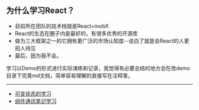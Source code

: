 ## 为什么学习React？
- 目前所在团队的技术栈就是React+mobX
- React的生态在圈子内是最好的，有很多优秀的开源库
- 做为三大框架之一的它拥有更广泛的市场认知度--说白了就是会React的人更招人待见
- 最后，因为我不会。

学习以Demo的形式进行实际演练和记录，我觉得有必要总结的地方会在改demo目录下完善md文档，简单容易理解的直接写在注释里。


---
- [可变状态的学习](https://github.com/AspirinMrmi/Blogs/blob/master/react-demos/src/demo1/index.js)
- [组件通讯笔记学习](https://github.com/AspirinMrmi/Blogs/blob/master/react-demos/src/demo3/%E7%BB%84%E4%BB%B6%E9%80%9A%E8%AE%AF%E5%AD%A6%E4%B9%A0%E7%AC%94%E8%AE%B0.md)